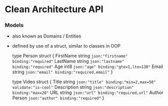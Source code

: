 # Clean Architecture API 

### Models
- also known as Domains / Entities
- defined by use of a struct, similar to classes in OOP

  type Person struct {
  FirstName string `json:"firstname" binding:"required"`
  LastName  string `json:"lastname" binding:"required"`
  Age       int8   `json:"age" binding:"gte=1,lte=130"`
  Email     string `json:"email" binding:"required,email"`
  }

  type Video struct {
  Title       string `json:"title" binding:"min=2,max=50" validate:"is-cool"`
  Description string `json:"description" binding:"max=20"`
  URL         string `json:"url" binding:"required,url"`
  Author      Person `json:"author" binding:"required"`
}


